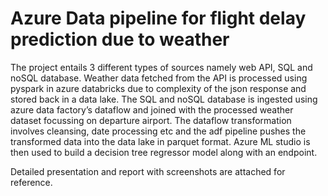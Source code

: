 # Azure Data pipeline for flight delay prediction due to weather

The project entails 3 different types of sources namely web API, SQL and noSQL database. Weather data fetched from the API is processed using pyspark in azure databricks due to complexity of the json response and stored back in a data lake. The SQL and noSQL database is ingested using azure data factory’s dataflow and joined with the processed weather dataset focussing on departure airport. The dataflow transformation involves cleansing, date processing etc and the adf pipeline pushes the transformed data into the data lake in parquet format. Azure ML studio is then used to build a decision tree regressor model along with an endpoint.

Detailed presentation and report with screenshots are attached for reference.
